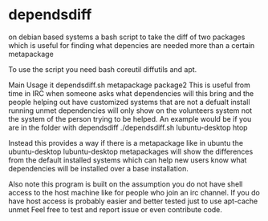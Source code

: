 dependsdiff
===========

on debian based systems a bash script to take the diff of two packages which is useful for finding what depencies are needed more than a certain metapackage

To use the script you need bash coreutil diffutils and apt.

 Main Usage it dependsdiff.sh metapackage package2
This is useful from time in IRC when someone asks what dependencies will this bring and the people helping out have customized systems that are not a defualt install running unmet dependencies will only show on the volunteers system not the system of the person trying to be helped. 
An example would be if you are in the folder with dependsdiff
./dependsdiff.sh lubuntu-desktop htop


Instead this provides a way if there is a metapackage like in ubuntu the ubuntu-desktop lubuntu-desktop metapackages will show the differences from the default installed systems which can help new users know what dependencies will be installed over a base installation. 

Also note this program is built on the assumption you do not have shell access to the host machine like for people who join an irc channel. If you do have host access is probably easier and better tested just to use apt-cache unmet <package name> 
Feel free to test and report issue or even contribute code. 
